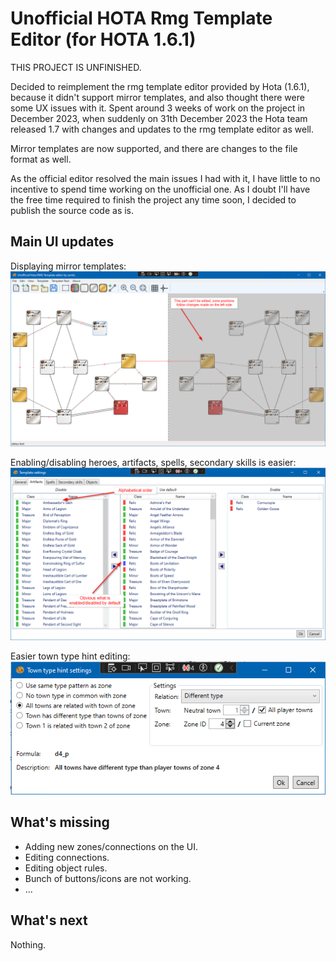 # Unofficial HOTA Rmg Template Editor (for HOTA 1.6.1)

THIS PROJECT IS UNFINISHED.

Decided to reimplement the rmg template editor provided by Hota (1.6.1), because it didn't support mirror templates, and also thought there were some UX issues with it.
Spent around 3 weeks of work on the project in December 2023, when suddenly on 31th December 2023 the Hota team released 1.7 with changes and updates to the rmg template editor as well.

Mirror templates are now supported, and there are changes to the file format as well. 

As the official editor resolved the main issues I had with it, I have little to no incentive to spend time working on the unofficial one. 
As I doubt I'll have the free time required to finish the project any time soon, I decided to publish the source code as is.

## Main UI updates
Displaying mirror templates:  
![Displaying mirror templates](https://github.com/zomle/HotaRmgTemplateEditor/raw/master/Resources/scrshot_mirrortemplate.png)

Enabling/disabling heroes, artifacts, spells, secondary skills is easier:  
![Enable-Disable items](https://github.com/zomle/HotaRmgTemplateEditor/raw/master/Resources/scrshot_templatesettings.png)

Easier town type hint editing:  
![Town type hint](https://github.com/zomle/HotaRmgTemplateEditor/raw/master/Resources/scrshot_towntypehint.png)

## What's missing
- Adding new zones/connections on the UI.
- Editing connections.
- Editing object rules.
- Bunch of buttons/icons are not working.
- ...

## What's next
Nothing.
